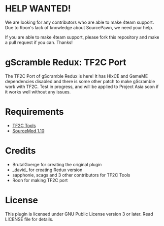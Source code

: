 # HELP WANTED!
We are looking for any contributors who are able to make 4team support. Due to Roon's lack of knowledge about SourcePawn, we need your help.

If you are able to make 4team support, please fork this repository and make a pull request if you can. Thanks!

# gScramble Redux: TF2C Port
The TF2C Port of gScramble Redux is here! It has HlxCE and GameME dependencies disabled and there is some other patch to make gScramble work with TF2C. Test in progress, and will be applied to Project Asia soon if it works well without any issues.

# Requirements
* [TF2C Tools](https://github.com/tf2classic/SM-TF2Classic-Tools)
* [SourceMod 1.10](https://www.sourcemod.net/downloads.php?branch=1.10-dev)

# Credits
* BrutalGoerge for creating the original plugin
* _david\_ for creating Redux version
* sapphonie, scags and 3 other contributors for TF2C Tools
* Roon for making TF2C port

# License
This plugin is licensed under GNU Public License version 3 or later. Read LICENSE file for details.